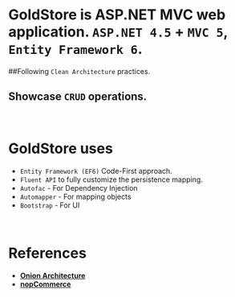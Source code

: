 # GoldStore is ASP.NET MVC web application.  `ASP.NET 4.5` + `MVC 5`, `Entity Framework 6`.
##Following `Clean Architecture` practices.
## Showcase `CRUD` operations.  
<br/> 

# GoldStore uses 
* `Entity Framework (EF6)` Code-First approach.
* `Fluent API` to fully customize the persistence mapping.
* `Autofac` - For Dependency Injection
* `Automapper` - For mapping objects
* `Bootstrap` - For UI
<br/> 

# References
* [**Onion Architecture**](https://chsakell.com/2015/02/15/asp-net-mvc-solution-architecture-best-practices/)
* [**nopCommerce**](http://www.nopcommerce.com)
 